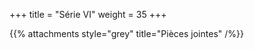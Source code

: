+++
title = "Série VI"
weight = 35
+++

<!--
# :construction:
Série disponible le 6 octobre 2020 à 12h.
-->

{{% attachments style="grey" title="Pièces jointes" /%}}

<!--
Le Quiz/QCM de cette série est à poster sur Moodle au plus tard le mardi 10 novembre à 23h59!!

Corrigé disponible le 11 novembre 2020.
-->